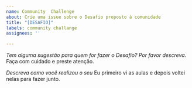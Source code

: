 ```yaml
---
name: Community  Challenge
about: Crie uma issue sobre o Desafio proposto à comunidade
title: "[DESAFIO]"
labels: community challange
assignees: ''

---
```


*Tem alguma sugestão para quem for fazer o Desafio? Por favor descreva.*
Faça com cuidado e preste atenção.

*Descreva como você realizou o seu*
Eu primeiro vi as aulas e depois voltei nelas para fazer junto.
